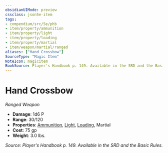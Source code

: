 ```yaml
---
obsidianUIMode: preview
cssclass: json5e-item
tags:
- compendium/src/5e/phb
- item/property/ammunition
- item/property/light
- item/property/loading
- item/property/martial
- item/weapon/martial/ranged
aliases: ["Hand Crossbow"]
SourceType: "Magic Item"
NoteIcon: magicitem
BookSource: Player's Handbook p. 149. Available in the SRD and the Basic Rules.
---
```

# Hand Crossbow
*Ranged Weapon*  

- **Damage**: 1d6 P
- **Range**: 30/120
- **Properties**: [Ammunition](/3-Mechanics/CLI/rules/item-properties.md#Ammunition), [Light](/3-Mechanics/CLI/rules/item-properties.md#Light), [Loading](/3-Mechanics/CLI/rules/item-properties.md#Loading), Martial
- **Cost**: 75 gp
- **Weight**: 3.0 lbs.

*Source: Player's Handbook p. 149. Available in the SRD and the Basic Rules.*